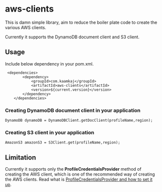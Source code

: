 # aws-clients

This is damn simple library, aim to reduce the boiler plate code to create the various AWS clients.

Currently it supports the DynamoDB document client and S3 client.

## Usage
Include below dependency in your pom.xml.
```
 <dependencies>
        <dependency>
            <groupId>com.kaamkaj</groupId>
            <artifactId>aws-clients</artifactId>
            <version>${current.version}</version>
        </dependency>
    </dependencies>
```

### Creating DynamoDB document client in your application
```
DynamoDB dynamoDB = DynamoDBClient.getDocClient(profileName,region);
```

### Creating S3 client in your application
```
AmazonS3 amazonS3 = S3Client.get(profileName,region);
```

## Limitation
Currently it supports only the **ProfileCredentialsProvider** method of creating the AWS client, which is one of the recommended way of creating the AWS clients.
Read what is [ProfileCredentialsProvider and how to set it up](https://aws.amazon.com/blogs/developer/secure-local-development-with-the-profilecredentialsprovider/).


